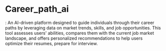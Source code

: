 # Career_path_ai
: An AI-driven platform designed to guide individuals through their career paths by leveraging data on market trends, skills, and job opportunities. This tool assesses users' abilities, compares them with the current job market landscape, and offers personalized recommendations to help users optimize their resumes, prepare for interview.
